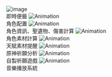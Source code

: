 ![image](https://user-images.githubusercontent.com/61446626/177044393-0fc970b1-8235-4428-80ba-51d1bf667fed.png)  
即時便籤
![Animation](https://user-images.githubusercontent.com/61446626/177044503-14d9c661-78b0-4b65-917f-93fd71c35c62.gif)  
角色配置
![Animation](https://user-images.githubusercontent.com/61446626/177044566-a1414161-fc9c-464e-9ffa-6ad8aede12ac.gif)  
角色資訊、聖遺物、傷害計算
![Animation](https://user-images.githubusercontent.com/61446626/177044661-72c23ef0-8b08-402c-b72a-443334a4f275.gif)  
角色素材計算
![Animation](https://user-images.githubusercontent.com/61446626/177044722-215379d0-0635-454f-9056-fcba5a746f5a.gif)  
天賦素材提醒
![Animation](https://user-images.githubusercontent.com/61446626/177044775-1a65de8f-aab7-4274-80a7-9b590743391f.gif)  
原神祈願分析
![Animation](https://user-images.githubusercontent.com/61446626/177044852-5495345c-9e6b-4adf-9089-a289c86c2d87.gif)  
自製祈願遊戲
![Animation](https://user-images.githubusercontent.com/61446626/177044929-e0752995-67cb-4b01-8e4b-f3d51de97561.gif)  
音樂播放系統

